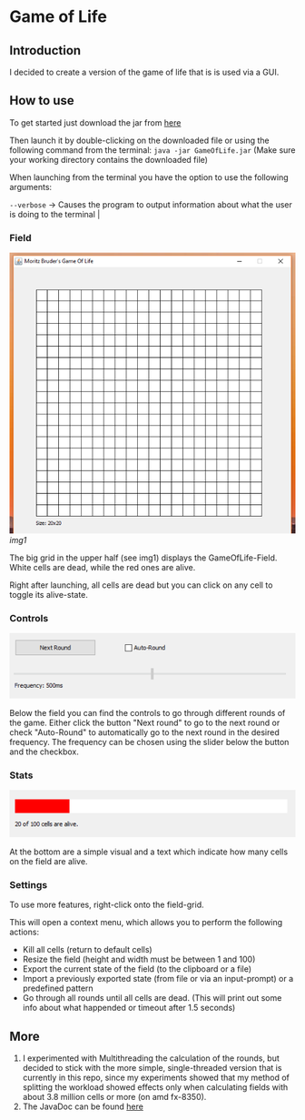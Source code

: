 # Game of Life

## Introduction
I decided to create a version of the game of life that is is used via a GUI.

## How to use
To get started just download the jar from [here](bin/GameOfLive.jar)

Then launch it by double-clicking on the downloaded file or using the following command from the terminal: `java -jar GameOfLife.jar` (Make sure your working directory contains the downloaded file)


When launching from the terminal you have the option to use the following arguments:

`--verbose` -> Causes the program to output information about what the user is doing to the terminal 	|

### Field

![Field-Component](/img/FieldComponent.png)
_img1_

The big grid in the upper half (see img1) displays the GameOfLife-Field. White cells are dead, while the red ones are alive.

Right after launching, all cells are dead but you can click on any cell to toggle its alive-state.

### Controls

![RoundControls](/img/RoundControl.png)

Below the field you can find the controls to go through different rounds of the game. Either click the button "Next round" to go to the next round or check "Auto-Round" to automatically go to the next round in the desired frequency. The frequency can be chosen using the slider below the button and the checkbox.

### Stats

![StatsComponent](/img/StatsComponent.png)

At the bottom are a simple visual and a text which indicate how many cells on the field are alive.

### Settings

To use more features, right-click onto the field-grid.

This will open a context menu, which allows you to perform the following actions:
* Kill all cells (return to default cells)
* Resize the field (height and width must be between 1 and 100)
* Export the current state of the field (to the clipboard or a file)
* Import a previously exported state (from file or via an input-prompt) or a predefined pattern
* Go through all rounds until all cells are dead. (This will print out some info about what happended or timeout after 1.5 seconds)

## More

1) I experimented with Multithreading the calculation of the rounds, but decided to stick with the more simple, single-threaded version that is currently in this repo, since my experiments showed that my method of splitting the workload showed effects only when calculating fields with about 3.8 million cells or more (on amd fx-8350).
2) The JavaDoc can be found [here](/doc/index.html)
